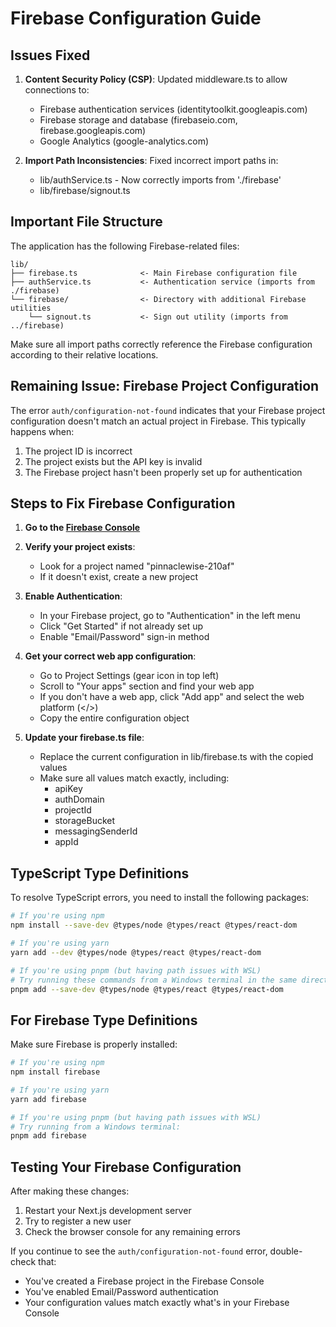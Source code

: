# Firebase Configuration Guide

## Issues Fixed

1. **Content Security Policy (CSP)**: Updated middleware.ts to allow connections to:
   - Firebase authentication services (identitytoolkit.googleapis.com)
   - Firebase storage and database (firebaseio.com, firebase.googleapis.com)
   - Google Analytics (google-analytics.com)

2. **Import Path Inconsistencies**: Fixed incorrect import paths in:
   - lib/authService.ts - Now correctly imports from './firebase'
   - lib/firebase/signout.ts

## Important File Structure

The application has the following Firebase-related files:

```
lib/
├── firebase.ts              <- Main Firebase configuration file
├── authService.ts           <- Authentication service (imports from ./firebase)
└── firebase/                <- Directory with additional Firebase utilities
    └── signout.ts           <- Sign out utility (imports from ../firebase)
```

Make sure all import paths correctly reference the Firebase configuration according to their relative locations.

## Remaining Issue: Firebase Project Configuration

The error `auth/configuration-not-found` indicates that your Firebase project configuration doesn't match an actual project in Firebase. This typically happens when:

1. The project ID is incorrect
2. The project exists but the API key is invalid
3. The Firebase project hasn't been properly set up for authentication

## Steps to Fix Firebase Configuration

1. **Go to the [Firebase Console](https://console.firebase.google.com/)**

2. **Verify your project exists**:
   - Look for a project named "pinnaclewise-210af" 
   - If it doesn't exist, create a new project

3. **Enable Authentication**:
   - In your Firebase project, go to "Authentication" in the left menu
   - Click "Get Started" if not already set up
   - Enable "Email/Password" sign-in method

4. **Get your correct web app configuration**:
   - Go to Project Settings (gear icon in top left)
   - Scroll to "Your apps" section and find your web app
   - If you don't have a web app, click "Add app" and select the web platform (</>)
   - Copy the entire configuration object

5. **Update your firebase.ts file**:
   - Replace the current configuration in lib/firebase.ts with the copied values
   - Make sure all values match exactly, including:
     - apiKey
     - authDomain
     - projectId
     - storageBucket
     - messagingSenderId
     - appId

## TypeScript Type Definitions

To resolve TypeScript errors, you need to install the following packages:

```bash
# If you're using npm
npm install --save-dev @types/node @types/react @types/react-dom

# If you're using yarn
yarn add --dev @types/node @types/react @types/react-dom

# If you're using pnpm (but having path issues with WSL)
# Try running these commands from a Windows terminal in the same directory:
pnpm add --save-dev @types/node @types/react @types/react-dom
```

## For Firebase Type Definitions

Make sure Firebase is properly installed:

```bash
# If you're using npm
npm install firebase

# If you're using yarn
yarn add firebase

# If you're using pnpm (but having path issues with WSL)
# Try running from a Windows terminal:
pnpm add firebase
```

## Testing Your Firebase Configuration

After making these changes:

1. Restart your Next.js development server
2. Try to register a new user
3. Check the browser console for any remaining errors

If you continue to see the `auth/configuration-not-found` error, double-check that:
- You've created a Firebase project in the Firebase Console
- You've enabled Email/Password authentication
- Your configuration values match exactly what's in your Firebase Console
